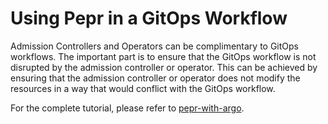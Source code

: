 # Using Pepr in a GitOps Workflow

Admission Controllers and Operators can be complimentary to GitOps workflows. The important part is to ensure that the GitOps workflow is not disrupted by the admission controller or operator. This can be achieved by ensuring that the admission controller or operator does not modify the resources in a way that would conflict with the GitOps workflow.

For the complete tutorial, please refer to [pepr-with-argo](https://github.com/cmwylie19/pepr-with-argo).
